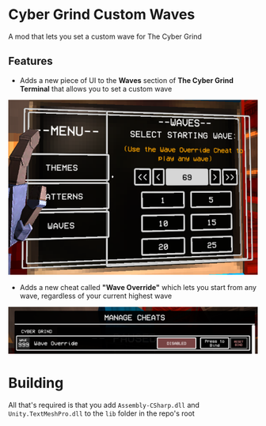 # Cyber Grind Custom Waves
A mod that lets you set a custom wave for The Cyber Grind

## Features
- Adds a new piece of UI to the **Waves** section of **The Cyber Grind Terminal** that allows you to set a custom wave

![The new UI this mod adds](https://github.com/BobbyShmurner/CGCustomWaves/blob/master/img/UI.png?raw=true)

- Adds a new cheat called **"Wave Override"** which lets you start from any wave, regardless of your current highest wave

![The new cheat this mod adds](https://github.com/BobbyShmurner/CGCustomWaves/blob/master/img/Cheat.png?raw=true)

# Building

All that's required is that you add `Assembly-CSharp.dll` and `Unity.TextMeshPro.dll` to the `lib` folder in the repo's root